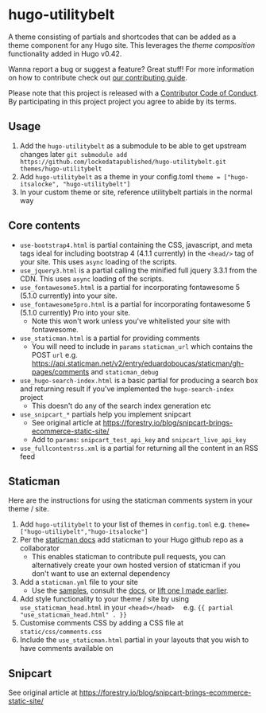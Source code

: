 # hugo-utilitybelt
A theme consisting of partials and shortcodes that can be added as a theme component for any Hugo site. This leverages the *theme composition* functionality added in Hugo v0.42.

Wanna report a bug or suggest a feature? Great stuff! For more information on how to contribute check out [our contributing guide](.github/CONTRIBUTING.md). 

Please note that this project is released with a [Contributor Code of Conduct](CODE_OF_CONDUCT.md). By participating in this project project you agree to abide by its terms.

## Usage
1. Add the `hugo-utilitybelt` as a submodule to be able to get upstream changes later `git submodule add https://github.com/lockedatapublished/hugo-utilitybelt.git themes/hugo-utilitybelt`
2. Add `hugo-utilitybelt` as a theme in your config.toml `theme = ["hugo-itsalocke", "hugo-utilitybelt"]`
3. In your custom theme or site, reference utilitybelt partials in the normal way


## Core contents
- `use-bootstrap4.html` is partial containing the CSS, javascript, and meta tags ideal for including bootstrap 4 (4.1.1 currently) in the `<head/>` tag of your site. This uses `async` loading of the scripts.
- `use_jquery3.html` is a partial calling the minified full jquery 3.3.1 from the CDN. This uses `async` loading of the scripts.
- `use_fontawesome5.html` is a partial for incorporating fontawesome 5 (5.1.0 currently) into your site.
- `use_fontawesome5pro.html` is a partial for incorporating fontawesome 5 (5.1.0 currently) Pro into your site.
    + Note this won't work unless you've whitelisted your site with fontawesome.
- `use_staticman.html` is a partial for providing comments
    + You will need to include in `params` `staticman_url` which contains the POST `url` e.g. https://api.staticman.net/v2/entry/eduardoboucas/staticman/gh-pages/comments and `staticman_debug`
- `use_hugo-search-index.html` is a basic partial for producing a search box and returning result if you've implemented the `hugo-search-index` project
    + This doesn't do any of the search index generation etc
- `use_snipcart_*` partials help you implement snipcart
    + See original article at <https://forestry.io/blog/snipcart-brings-ecommerce-static-site/>
    + Add to `params`: `snipcart_test_api_key` and `snipcart_live_api_key`
- `use_fullcontentrss.xml` is a partial for returning all the content in an RSS feed


## Staticman
Here are the instructions for using the staticman comments system in your theme / site.

1. Add `hugo-utilitybelt` to your list of themes in `config.toml` e.g. `theme= ["hugo-utiliybelt","hugo-itsalocke"]`
2. Per the [staticman docs](https://staticman.net/docs/) add staticman to your Hugo github repo as a collaborator 
    + This enables staticman to contribute pull requests, you can alternatively create your own hosted version of staticman if you don't want to use an external dependency
3. Add a `staticman.yml` file to your site
    + Use the [samples](https://github.com/eduardoboucas/staticman/blob/master/staticman.sample.yml), consult the [docs](https://staticman.net/docs/configuration), or [lift one I made earlier](https://github.com/lockedatapublished/itsalockev2/blob/master/staticman.yml).
4. Add style functionality to your theme / site by using `use_staticman_head.html` in your `<head></head>  ` e.g. `{{ partial "use_staticman_head.html" . }}`
5. Customise comments CSS by adding a CSS file at `static/css/comments.css`
6. Include the `use_staticman.html` partial in your layouts that you wish to have comments available on

## Snipcart
See original article at <https://forestry.io/blog/snipcart-brings-ecommerce-static-site/>

